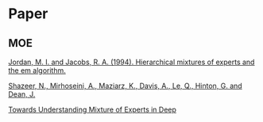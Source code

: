 # Paper
## MOE

[Jordan, M. I. and Jacobs, R. A. (1994). Hierarchical mixtures of experts and the em algorithm.](https://github.com/fltenwall/Paper/blob/main/MOE/Jordan%2C%20M.%20I.%20and%20Jacobs%2C%20R.%20A.%20(1994).%20Hierarchical%20mixtures%20of%20experts%20and%20the%20em%20algorithm..pdf)

[Shazeer, N., Mirhoseini, A., Maziarz, K., Davis, A., Le, Q., Hinton, G. and Dean, J.](https://github.com/fltenwall/Paper/blob/main/MOE/Shazeer%2C%20N.%2C%20Mirhoseini%2C%20A.%2C%20Maziarz%2C%20K.%2C%20Davis%2C%20A.%2C%20Le%2C%20Q.%2C%20Hinton%2C%20G.%20and%20Dean%2C%20J..pdf)

[Towards Understanding Mixture of Experts in Deep](https://github.com/fltenwall/Paper/blob/main/MOE/Towards%20Understanding%20Mixture%20of%20Experts%20in%20Deep.pdf)